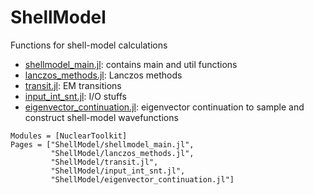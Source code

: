 # ShellModel

Functions for shell-model calculations
- [shellmodel_main.jl](../../src/ShellModel/shellmodel_main.jl): contains main and util functions 
- [lanczos_methods.jl](../../src/ShellModel/lanczos_methods.jl): Lanczos methods
- [transit.jl](../../src/ShellModel/transit.jl): EM transitions
- [input_int_snt.jl](../../src/ShellModel/input_int_snt.jl): I/O stuffs
- [eigenvector_continuation.jl](../../src/ShellModel/eigenvector_continuation.jl): eigenvector continuation to sample and construct shell-model wavefunctions


```@autodocs
Modules = [NuclearToolkit]
Pages = ["ShellModel/shellmodel_main.jl",
         "ShellModel/lanczos_methods.jl",
         "ShellModel/transit.jl",
         "ShellModel/input_int_snt.jl",
         "ShellModel/eigenvector_continuation.jl"]

``` 
